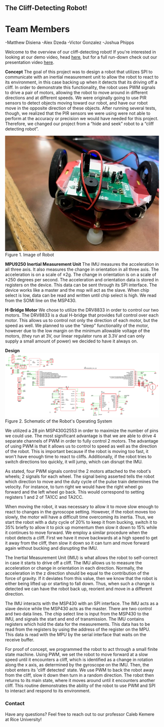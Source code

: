 ## The Cliff-Detecting Robot!
# Team Members
-Matthew Disiena 
-Alex Dzeda
-Victor Gonzalez
-Joshua Phipps

Welcome to the overview of our cliff-detecting robot! If you're interested in looking at our demo video, head [here](http://www.youtube.com/watch?v=5AqDvhuFCWw), but for a full run-down check out our presentation video [here](http://www.youtube.com/watch?v=SUiz2lATAr0).

**Concept**
The goal of this project was to design a robot that utilizes SPI to communicate with an inertial measurement unit to allow the robot to react to its environment, in this case backing up when it detects that its driving off a cliff. In order to demonstrate this functionality, the robot uses PWM signals to drive a pair of motors, allowing the robot to move around in different directions and at different speeds. We were originally going to use PIR sensors to detect objects moving toward our robot, and have our robot move in the opposite direction of these objects.  After running several tests, though, we realized that the PIR sensors we were using were not able to perform at the accuracy or precision we would have needed for this project.  Therefore, we changed our project from a “hide and seek” robot to a “cliff detecting robot”.

<img src="robot.jpg" alt="hi" class="inline"/>
Figure 1. Image of Robot

**MPU9250 Inertial Measurement Unit**
The IMU measures the acceleration in all three axis. It also measures the change in orientation in all three axis.  The acceleration is on a scale of  ±2g.  The change in orientation is on a scale of ±250 degrees per second.  The acceleration and orientation data is stored in registers on the device.  This data can be sent through its SPI interface.  The device works like a master and the msp will act as the slave.  When chip select is low, data can be read and written until chip select is high.  We read from the SOMI line on the MSP430.

**H-Bridge Motor**
We chose to utilize the DRV8833 in order to control our two motors. The DRV8833 is a dual H-bridge that provides full control over each motor. This allows us to control not only the direction of each motor, but the speed as well. We planned to use the “sleep” functionality of the motor, however due to the low margin on the minimum allowable voltage of the motors, (they run at 3V, our linear regulator runs at 3.3V and can only supply a small amount of power) we decided to have it always on.

**Design**
<img src="schematic.png" alt="hi" class="inline"/>
Figure 2. Schematic of the Robot's Operating System

We utilized a 28 pin MSP430G2553 in order to maximize the number of pins we could use. The most significant advantage is that we are able to drive 4 separate channels of PWM in order to fully control 2 motors. The advantage of using PWM is that it allows us to control to speed as well as the direction of the robot. This is important because if the robot is moving too fast, it won't have enough time to react to cliffs. Additionally, if the robot tries to switch directions too quickly, it will jump, which can disrupt the IMU.

As stated, four PWM signals control the 2 motors attached to the robot's wheels; 2 signals for each wheel. The signal being asserted tells the robot which direction to move and the duty cycle of the pulse train determines the velocity. For instance, to turn right we would have the right wheel go forward and the left wheel go back. This would correspond to setting registers 1 and 2 of TA1CC and TA2CC.

When moving the robot, it was necessary to allow it to move slow enough to react to changes in the gyroscope setting. However, if the robot moves too slowly, the motor will have a difficult time overcoming its inertia. Thus, we start the robot with a duty cycle of 20% to keep it from bucking, switch it to 35% briefly to allow it to pick up momentum then slow it down to 15% while it continues to move forward. We employ a similar procedure when the robot detects a cliff. First we have it move backwards at a high speed to get it away from the cliff, then slow it down so it can turn and move forward again without bucking and disrupting the IMU.

The Inertial Measurement Unit (IMU) is what allows the robot to self-correct in case it starts to drive off a cliff. The IMU allows us to measure the acceleration or change in orientation in each direction. Normally, the acceleration in the z direction should be equal to the contribution of the force of gravity. If it deviates from this value, then we know that the robot is either being lifted up or starting to fall down. Thus, when such a change is detected we can have the robot back up, reorient and move in a different direction.

The IMU interacts with the MSP430 with an SPI interface.  The IMU acts as a slave device while the MSP430 acts as the master.  There are two control and two data lines.  The chip select line is input from the MSP430 to the IMU, and signals the start and end of transmission.  The IMU contains registers which hold the data for the measurements.  This data has to be read from the registers by using the address of the register on the MPU.  This data is read with the MPU by the serial interface that waits on the receive buffer.

For proof of concept, we programmed the robot to act through a small finite state machine. Using PWM, we set the robot to move forward at a slow speed until it encounters a cliff, which is identified as a change in rotation along the x axis, as determined by the gyroscope on the IMU. Then, the robot enters its 'cliff detected' state. We use PWM to back the robot away from the cliff, slow it down then turn in a random direction. The robot then returns to its main state, where it moves around until it encounters another cliff. This routine demonstrates the ability of the robot to use PWM and SPI to interact and respond to its environment.

### Contact
Have any questions? Feel free to reach out to our professor Caleb Kemere at Rice University!
